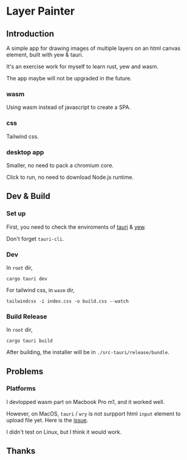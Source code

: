 # Layer Painter

## Introduction

A simple app for drawing images of multiple layers on an html canvas element, built with yew & tauri.

It's an exercise work for myself to learn rust, yew and wasm.

The app maybe will not be upgraded in the future.

### wasm

Using wasm instead of javascript to create a SPA.

### css

Tailwind css.

### desktop app

Smaller, no need to pack a chromium core.

Click to run, no need to download Node.js runtime.

## Dev & Build

### Set up

First, you need to check the enviroments of [tauri](https://tauri.studio/docs/getting-started/prerequisites) & [yew](https://yew.rs/docs/getting-started/introduction).

Don't forget `tauri-cli`.

### Dev

In `root` dir,

```
cargo tauri dev
```

For tailwind css, in `wasm` dir,

```
tailwindcss -i index.css -o build.css --watch
```

### Build Release

In `root` dir,

```
cargo tauri build
```

After building, the installer will be in `./src-tauri/release/bundle`.

## Problems

### Platforms

I devlopped wasm part on Macbook Pro m1, and it worked well.

However, on MacOS,  `tauri` / `wry` is not surpport html `input` element to upload file yet. Here is the [issue](https://github.com/tauri-apps/wry/issues/305).

I didn't test on Linux, but I think it would work.

## Thanks

